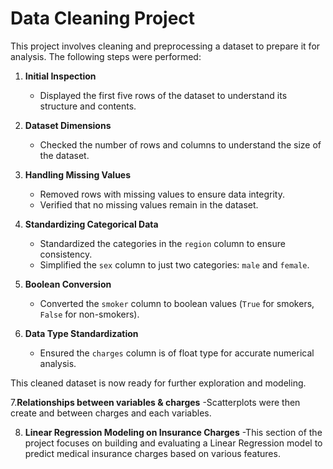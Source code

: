# Data Cleaning Project

This project involves cleaning and preprocessing a dataset to prepare it for analysis. The following steps were performed:

1. **Initial Inspection**
   - Displayed the first five rows of the dataset to understand its structure and contents.

2. **Dataset Dimensions**
   - Checked the number of rows and columns to understand the size of the dataset.

3. **Handling Missing Values**
   - Removed rows with missing values to ensure data integrity.
   - Verified that no missing values remain in the dataset.

4. **Standardizing Categorical Data**
   - Standardized the categories in the `region` column to ensure consistency.
   - Simplified the `sex` column to just two categories: `male` and `female`.

5. **Boolean Conversion**
   - Converted the `smoker` column to boolean values (`True` for smokers, `False` for non-smokers).

6. **Data Type Standardization**
   - Ensured the `charges` column is of float type for accurate numerical analysis.

This cleaned dataset is now ready for further exploration and modeling.

7.**Relationships between variables & charges**
   -Scatterplots were then create and between charges and each variables.

8. **Linear Regression Modeling on Insurance Charges**
   -This section of the project focuses on building and evaluating a Linear Regression model to predict medical insurance charges based on various features.
   
